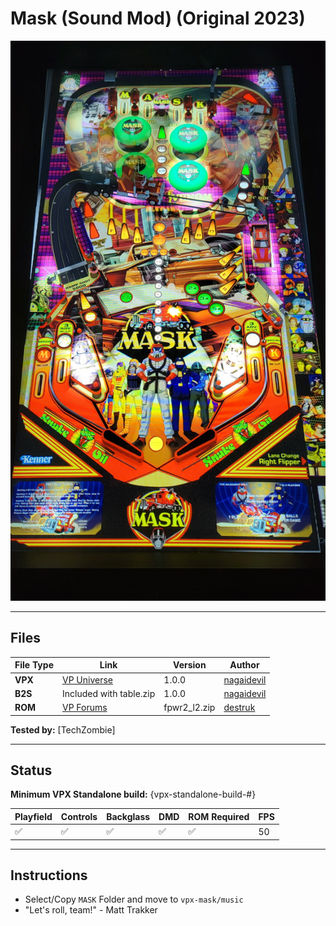 # Mask (Sound Mod) (Original 2023)

![Table Preview](../../images/vpx-mask.jpg)

---

## Files
| File Type | Link | Version | Author | 
|-----------|--------|----------|--------------|
| **VPX** | [VP Universe](https://vpuniverse.com/files/file/15398-mask-musicmod/?tab=comments) | 1.0.0 | [nagaidevil](https://vpuniverse.com/profile/40780-nagaidevil/) |
| **B2S** | Included with table.zip | 1.0.0 | [nagaidevil](https://vpuniverse.com/profile/40780-nagaidevil/) |
| **ROM** | [VP Forums](https://www.vpforums.org/index.php?app=downloads&showfile=808) | fpwr2_l2.zip| [destruk](https://www.vpforums.org/index.php?showuser=5) |

**Tested by:** [TechZombie]

---

## Status 
**Minimum VPX Standalone build:** {vpx-standalone-build-#}

| Playfield | Controls | Backglass | DMD | ROM Required | FPS | 
|-----------|----------|-----------|-----|--------------|-----|
| :white_check_mark: | :white_check_mark: | :white_check_mark: | :white_check_mark: | :white_check_mark: | 50 |

---

## Instructions

- Select/Copy `MASK` Folder and move to `vpx-mask/music`
- "Let's roll, team!" - Matt Trakker

